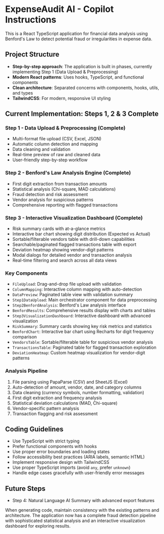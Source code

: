 <!-- Use this file to provide workspace-specific custom instructions to Copilot. For more details, visit https://code.visualstudio.com/docs/copilot/copilot-customization#_use-a-githubcopilotinstructionsmd-file -->

# ExpenseAudit AI - Copilot Instructions

This is a React TypeScript application for financial data analysis using Benford's Law to detect potential fraud or irregularities in expense data.

## Project Structure

- **Step-by-step approach**: The application is built in phases, currently implementing Step 1 (Data Upload & Preprocessing)
- **Modern React patterns**: Uses hooks, TypeScript, and functional components
- **Clean architecture**: Separated concerns with components, hooks, utils, and types
- **TailwindCSS**: For modern, responsive UI styling

## Current Implementation: Steps 1, 2 & 3 Complete

### Step 1 - Data Upload & Preprocessing (Complete)
- Multi-format file upload (CSV, Excel, JSON)
- Automatic column detection and mapping
- Data cleaning and validation
- Real-time preview of raw and cleaned data
- User-friendly step-by-step workflow

### Step 2 - Benford's Law Analysis Engine (Complete)
- First digit extraction from transaction amounts
- Statistical analysis (Chi-square, MAD calculations)
- Fraud detection and risk assessment
- Vendor analysis for suspicious patterns
- Comprehensive reporting with flagged transactions

### Step 3 - Interactive Visualization Dashboard (Complete)
- Risk summary cards with at-a-glance metrics
- Interactive bar chart showing digit distribution (Expected vs Actual)
- Sortable/filterable vendors table with drill-down capabilities
- Searchable/paginated flagged transactions table with export
- Deviation heatmap showing vendor-digit patterns
- Modal dialogs for detailed vendor and transaction analysis
- Real-time filtering and search across all data views

### Key Components
- `FileUpload`: Drag-and-drop file upload with validation
- `ColumnMapping`: Interactive column mapping with auto-detection
- `DataPreview`: Paginated table view with validation summary
- `Step1DataUpload`: Main orchestrator component for data preprocessing
- `Step2BenfordAnalysis`: Benford's Law analysis interface
- `BenfordResults`: Comprehensive results display with charts and tables
- `Step3VisualizationDashboard`: Interactive dashboard with advanced visualization
- `RiskSummary`: Summary cards showing key risk metrics and statistics
- `BenfordChart`: Interactive bar chart using Recharts for digit frequency comparison
- `VendorsTable`: Sortable/filterable table for suspicious vendor analysis
- `TransactionsTable`: Paginated table for flagged transaction exploration
- `DeviationHeatmap`: Custom heatmap visualization for vendor-digit patterns

### Analysis Pipeline
1. File parsing using PapaParse (CSV) and SheetJS (Excel)
2. Auto-detection of amount, vendor, date, and category columns
3. Data cleaning (currency symbols, number formatting, validation)
4. First digit extraction and frequency analysis
5. Statistical deviation calculations (MAD, Chi-square)
6. Vendor-specific pattern analysis
7. Transaction flagging and risk assessment

## Coding Guidelines

- Use TypeScript with strict typing
- Prefer functional components with hooks
- Use proper error boundaries and loading states
- Follow accessibility best practices (ARIA labels, semantic HTML)
- Implement responsive design with TailwindCSS
- Use proper TypeScript imports (avoid `any`, prefer `unknown`)
- Handle edge cases gracefully with user-friendly error messages

## Future Steps
- Step 4: Natural Language AI Summary with advanced export features

When generating code, maintain consistency with the existing patterns and architecture. The application now has a complete fraud detection pipeline with sophisticated statistical analysis and an interactive visualization dashboard for exploring results.

